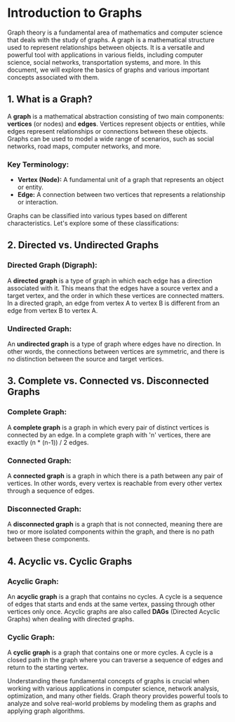 # Introduction to Graphs

Graph theory is a fundamental area of mathematics and computer science that deals with the study of graphs. A graph is a mathematical structure used to represent relationships between objects. It is a versatile and powerful tool with applications in various fields, including computer science, social networks, transportation systems, and more. In this document, we will explore the basics of graphs and various important concepts associated with them.

## 1. What is a Graph?

A **graph** is a mathematical abstraction consisting of two main components: **vertices** (or nodes) and **edges**. Vertices represent objects or entities, while edges represent relationships or connections between these objects. Graphs can be used to model a wide range of scenarios, such as social networks, road maps, computer networks, and more.

### Key Terminology:
- **Vertex (Node):** A fundamental unit of a graph that represents an object or entity.
- **Edge:** A connection between two vertices that represents a relationship or interaction.

Graphs can be classified into various types based on different characteristics. Let's explore some of these classifications:

## 2. Directed vs. Undirected Graphs

### Directed Graph (Digraph):
A **directed graph** is a type of graph in which each edge has a direction associated with it. This means that the edges have a source vertex and a target vertex, and the order in which these vertices are connected matters. In a directed graph, an edge from vertex A to vertex B is different from an edge from vertex B to vertex A.


### Undirected Graph:
An **undirected graph** is a type of graph where edges have no direction. In other words, the connections between vertices are symmetric, and there is no distinction between the source and target vertices.



## 3. Complete vs. Connected vs. Disconnected Graphs

### Complete Graph:
A **complete graph** is a graph in which every pair of distinct vertices is connected by an edge. In a complete graph with 'n' vertices, there are exactly (n * (n-1)) / 2 edges.


### Connected Graph:
A **connected graph** is a graph in which there is a path between any pair of vertices. In other words, every vertex is reachable from every other vertex through a sequence of edges.


### Disconnected Graph:
A **disconnected graph** is a graph that is not connected, meaning there are two or more isolated components within the graph, and there is no path between these components.


## 4. Acyclic vs. Cyclic Graphs

### Acyclic Graph:
An **acyclic graph** is a graph that contains no cycles. A cycle is a sequence of edges that starts and ends at the same vertex, passing through other vertices only once. Acyclic graphs are also called **DAGs** (Directed Acyclic Graphs) when dealing with directed graphs.


### Cyclic Graph:
A **cyclic graph** is a graph that contains one or more cycles. A cycle is a closed path in the graph where you can traverse a sequence of edges and return to the starting vertex.


Understanding these fundamental concepts of graphs is crucial when working with various applications in computer science, network analysis, optimization, and many other fields. Graph theory provides powerful tools to analyze and solve real-world problems by modeling them as graphs and applying graph algorithms.
